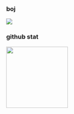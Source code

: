 ### boj

<img src="http://mazassumnida.wtf/api/v2/generate_badge?boj=lightene">

### github stat

<img src="https://github-readme-stats.vercel.app/api?username=lightene" height="165">
